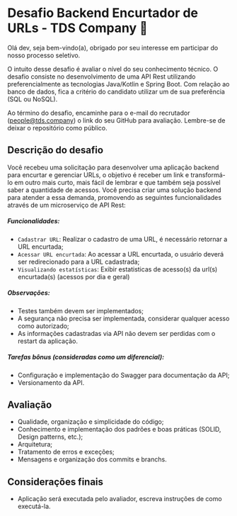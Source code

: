 <h1> Desafio Backend Encurtador de URLs - TDS Company 🚀 </h1>

Olá dev, seja bem-vindo(a), obrigado por seu interesse em participar do nosso processo seletivo.

O intuito desse desafio é avaliar o nível do seu conhecimento técnico. O desafio consiste no desenvolvimento de uma API Rest utilizando preferencialmente as tecnologias Java/Kotlin e Spring Boot. Com relação ao banco de dados, fica a critério do candidato utilizar um de sua preferência (SQL ou NoSQL).

Ao término do desafio, encaminhe para o e-mail do recrutador (people@tds.company) o link do seu GitHub para avaliação. Lembre-se de deixar o repositório como público.

<h2> Descrição do desafio </h2>

Você recebeu uma solicitação para desenvolver uma aplicação backend para encurtar e gerenciar URLs, o objetivo é receber um link e transformá-lo em outro mais curto, mais fácil de lembrar e que também seja possível saber a quantidade de acessos. Você precisa criar uma solução backend para atender a essa demanda, promovendo as seguintes funcionalidades através de um microserviço de API Rest:
 
<h5> Funcionalidades: </h5> 

- `Cadastrar URL`: Realizar o cadastro de uma URL, é necessário retornar a URL encurtada;
- `Acessar URL encurtada`: Ao acessar a URL encurtada, o usuário deverá ser redirecionado para a URL cadastrada;
- `Visualizando estatísticas`: Exibir estatisticas de acesso(s) da url(s) encurtada(s) (acessos por dia e geral)

<h5> Observações: </h5> 

- Testes também devem ser implementados;
- A segurança não precisa ser implementada, considerar qualquer acesso como autorizado;
- As informações cadastradas via API não devem ser perdidas com o restart da aplicação.

<h5> Tarefas bônus (consideradas como um diferencial): </h5>

- Configuração e implementação do Swagger para documentação da API;
- Versionamento da API.

<h2> Avaliação </h2>

- Qualidade, organização e simplicidade do código;
- Conhecimento e implementação dos padrões e boas práticas (SOLID, Design patterns, etc.);
- Arquitetura;
- Tratamento de erros e exceções;
- Mensagens e organização dos commits e branchs.

<h2> Considerações finais </h2>

- Aplicação será executada pelo avaliador, escreva instruções de como executá-la.




